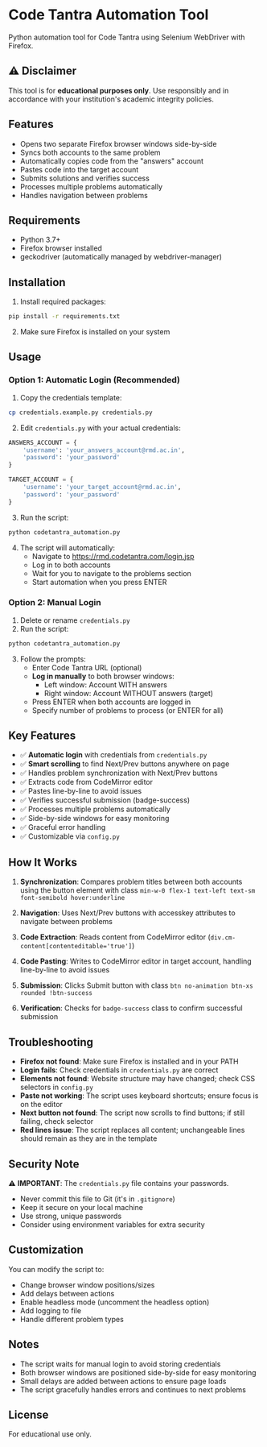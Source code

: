 # Code Tantra Automation Tool

Python automation tool for Code Tantra using Selenium WebDriver with Firefox.

## ⚠️ Disclaimer

This tool is for **educational purposes only**. Use responsibly and in accordance with your institution's academic integrity policies.

## Features

- Opens two separate Firefox browser windows side-by-side
- Syncs both accounts to the same problem
- Automatically copies code from the "answers" account
- Pastes code into the target account
- Submits solutions and verifies success
- Processes multiple problems automatically
- Handles navigation between problems

## Requirements

- Python 3.7+
- Firefox browser installed
- geckodriver (automatically managed by webdriver-manager)

## Installation

1. Install required packages:
```bash
pip install -r requirements.txt
```

2. Make sure Firefox is installed on your system

## Usage

### Option 1: Automatic Login (Recommended)

1. Copy the credentials template:
```bash
cp credentials.example.py credentials.py
```

2. Edit `credentials.py` with your actual credentials:
```python
ANSWERS_ACCOUNT = {
    'username': 'your_answers_account@rmd.ac.in',
    'password': 'your_password'
}

TARGET_ACCOUNT = {
    'username': 'your_target_account@rmd.ac.in',
    'password': 'your_password'
}
```

3. Run the script:
```bash
python codetantra_automation.py
```

4. The script will automatically:
   - Navigate to https://rmd.codetantra.com/login.jsp
   - Log in to both accounts
   - Wait for you to navigate to the problems section
   - Start automation when you press ENTER

### Option 2: Manual Login

1. Delete or rename `credentials.py`
2. Run the script:
```bash
python codetantra_automation.py
```
3. Follow the prompts:
   - Enter Code Tantra URL (optional)
   - **Log in manually** to both browser windows:
     - Left window: Account WITH answers
     - Right window: Account WITHOUT answers (target)
   - Press ENTER when both accounts are logged in
   - Specify number of problems to process (or ENTER for all)

## Key Features

- ✅ **Automatic login** with credentials from `credentials.py`
- ✅ **Smart scrolling** to find Next/Prev buttons anywhere on page
- ✅ Handles problem synchronization with Next/Prev buttons
- ✅ Extracts code from CodeMirror editor
- ✅ Pastes line-by-line to avoid issues
- ✅ Verifies successful submission (badge-success)
- ✅ Processes multiple problems automatically
- ✅ Side-by-side windows for easy monitoring
- ✅ Graceful error handling
- ✅ Customizable via `config.py`

## How It Works

1. **Synchronization**: Compares problem titles between both accounts using the button element with class `min-w-0 flex-1 text-left text-sm font-semibold hover:underline`

2. **Navigation**: Uses Next/Prev buttons with accesskey attributes to navigate between problems

3. **Code Extraction**: Reads content from CodeMirror editor (`div.cm-content[contenteditable='true']`)

4. **Code Pasting**: Writes to CodeMirror editor in target account, handling line-by-line to avoid issues

5. **Submission**: Clicks Submit button with class `btn no-animation btn-xs rounded !btn-success`

6. **Verification**: Checks for `badge-success` class to confirm successful submission

## Troubleshooting

- **Firefox not found**: Make sure Firefox is installed and in your PATH
- **Login fails**: Check credentials in `credentials.py` are correct
- **Elements not found**: Website structure may have changed; check CSS selectors in `config.py`
- **Paste not working**: The script uses keyboard shortcuts; ensure focus is on the editor
- **Next button not found**: The script now scrolls to find buttons; if still failing, check selector
- **Red lines issue**: The script replaces all content; unchangeable lines should remain as they are in the template

## Security Note

⚠️ **IMPORTANT**: The `credentials.py` file contains your passwords.
- Never commit this file to Git (it's in `.gitignore`)
- Keep it secure on your local machine
- Use strong, unique passwords
- Consider using environment variables for extra security

## Customization

You can modify the script to:
- Change browser window positions/sizes
- Add delays between actions
- Enable headless mode (uncomment the headless option)
- Add logging to file
- Handle different problem types

## Notes

- The script waits for manual login to avoid storing credentials
- Both browser windows are positioned side-by-side for easy monitoring
- Small delays are added between actions to ensure page loads
- The script gracefully handles errors and continues to next problems

## License

For educational use only.
